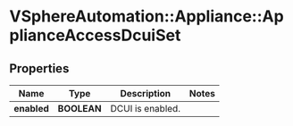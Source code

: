 # VSphereAutomation::Appliance::ApplianceAccessDcuiSet

## Properties
Name | Type | Description | Notes
------------ | ------------- | ------------- | -------------
**enabled** | **BOOLEAN** | DCUI is enabled. | 


